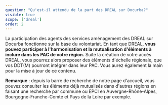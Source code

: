 ```yaml
---
question: "Qu'est-il attendu de la part des DREAL sur Docurba?"
visible: true
scope: ['dreal']
order: 2
---
```


La participation des agents des services aménagement des DREAL sur Docurba fonctionne sur la base du volontariat. 
En tant que DREAL, **vous pouvez participer à l'harmonisation et la mutualisation d'éléments à inclure dans les PAC de votre région.** Suite la création de votre accès DREAL, vous pourrez alors proposer des éléments d'échelle régionale, que vos DDT(M) pourront intégrer dans leur PAC. Vous aurez également la main pour la mise à jour de ce contenu. 

**Remarque** : depuis la barre de recherche de notre page d'accueil, vous pouvez consulter les éléments déjà mutualisés dans d'autres régions en faisant une recherche par commune ou EPCI en Auvergne-Rhône-Alpes, Bourgogne-Franche-Comté et Pays de la Loire par exemple. 
